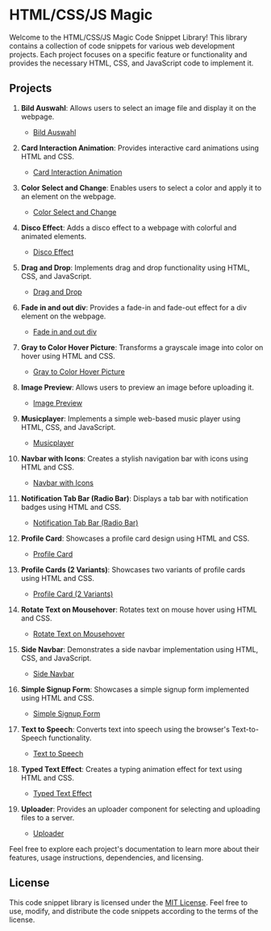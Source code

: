 # HTML/CSS/JS Magic

Welcome to the HTML/CSS/JS Magic Code Snippet Library! This library contains a collection of code snippets for various web development projects. Each project focuses on a specific feature or functionality and provides the necessary HTML, CSS, and JavaScript code to implement it.


## Projects

1. **Bild Auswahl**: Allows users to select an image file and display it on the webpage.
   - [Bild Auswahl](https://github.com/Satisfraction/html-css-js-magic/tree/main/bild%20auswahl)

2. **Card Interaction Animation**: Provides interactive card animations using HTML and CSS.
   - [Card Interaction Animation](https://github.com/Satisfraction/html-css-js-magic/tree/main/Card%20Interaction%20Animation)

3. **Color Select and Change**: Enables users to select a color and apply it to an element on the webpage.
   - [Color Select and Change](https://github.com/Satisfraction/html-css-js-magic/tree/main/Color%20Select%20and%20Change)

4. **Disco Effect**: Adds a disco effect to a webpage with colorful and animated elements.
   - [Disco Effect](https://github.com/Satisfraction/html-css-js-magic/tree/main/Disco%20Effect)

5. **Drag and Drop**: Implements drag and drop functionality using HTML, CSS, and JavaScript.
   - [Drag and Drop](https://github.com/Satisfraction/html-css-js-magic/tree/main/Drag%20and%20Drop)

6. **Fade in and out div**: Provides a fade-in and fade-out effect for a div element on the webpage.
   - [Fade in and out div](https://github.com/Satisfraction/html-css-js-magic/tree/main/Fade%20in%20and%20out%20div)

7. **Gray to Color Hover Picture**: Transforms a grayscale image into color on hover using HTML and CSS.
   - [Gray to Color Hover Picture](https://github.com/Satisfraction/html-css-js-magic/tree/main/Gray%20to%20Color%20Hover%20Picture)

8. **Image Preview**: Allows users to preview an image before uploading it.
   - [Image Preview](https://github.com/Satisfraction/html-css-js-magic/tree/main/Image%20Preview)

9. **Musicplayer**: Implements a simple web-based music player using HTML, CSS, and JavaScript.
   - [Musicplayer](https://github.com/Satisfraction/html-css-js-magic/tree/main/Musicplayer)

10. **Navbar with Icons**: Creates a stylish navigation bar with icons using HTML and CSS.
    - [Navbar with Icons](https://github.com/Satisfraction/html-css-js-magic/tree/main/Navbar%20with%20Icons)

11. **Notification Tab Bar (Radio Bar)**: Displays a tab bar with notification badges using HTML and CSS.
    - [Notification Tab Bar (Radio Bar)](https://github.com/Satisfraction/html-css-js-magic/tree/main/Notification%20Tab%20Bar%20(Radio%20Bar))

12. **Profile Card**: Showcases a profile card design using HTML and CSS.
    - [Profile Card](https://github.com/Satisfraction/html-css-js-magic/tree/main/Profile%20Card)

13. **Profile Cards (2 Variants)**: Showcases two variants of profile cards using HTML and CSS.
    - [Profile Card (2 Variants)](https://github.com/Satisfraction/html-css-js-magic/tree/main/Profile%20Card%20(2%20Variants))

14. **Rotate Text on Mousehover**: Rotates text on mouse hover using HTML and CSS.
    - [Rotate Text on Mousehover](https://github.com/Satisfraction/html-css-js-magic/tree/main/Rotate%20Text%20on%20Mousehover)

15. **Side Navbar**: Demonstrates a side navbar implementation using HTML, CSS, and JavaScript.
    - [Side Navbar](https://github.com/Satisfraction/html-css-js-magic/tree/main/Side%20Navbar)

16. **Simple Signup Form**: Showcases a simple signup form implemented using HTML and CSS.
    - [Simple Signup Form](https://github.com/Satisfraction/html-css-js-magic/tree/main/Simple%20Signup%20Form)

17. **Text to Speech**: Converts text into speech using the browser's Text-to-Speech functionality.
    - [Text to Speech](https://github.com/Satisfraction/html-css-js-magic/tree/main/Text%20to%20Speech)

18. **Typed Text Effect**: Creates a typing animation effect for text using HTML and CSS.
    - [Typed Text Effect](https://github.com/Satisfraction/html-css-js-magic/tree/main/Typed%20Text%20Effect)

19. **Uploader**: Provides an uploader component for selecting and uploading files to a server.
    - [Uploader](https://github.com/Satisfraction/html-css-js-magic/tree/main/Uploader)

Feel free to explore each project's documentation to learn more about their features, usage instructions, dependencies, and licensing.

## License

This code snippet library is licensed under the [MIT License](LICENSE). Feel free to use, modify, and distribute the code snippets according to the terms of the license.

